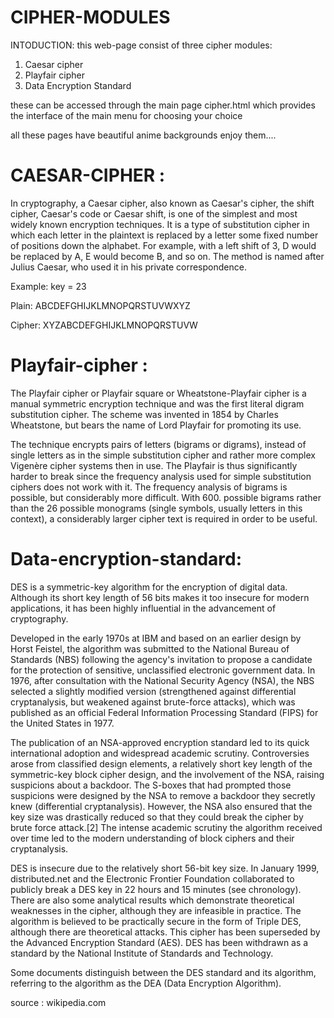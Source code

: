 # CIPHER-MODULES
INTODUCTION:
this web-page consist of three cipher modules:
1) Caesar cipher
2) Playfair cipher
3) Data Encryption Standard

these can be accessed through the main page cipher.html which provides the interface of the main menu for choosing your choice

all these pages have beautiful anime backgrounds enjoy them....

# CAESAR-CIPHER : 

In cryptography, a Caesar cipher, also known as Caesar's cipher, the shift cipher, Caesar's code or Caesar shift, is one of the simplest and most widely known encryption techniques. It is a type of substitution cipher in which each letter in the plaintext is replaced by a letter some fixed number of positions down the alphabet. For example, with a left shift of 3, D would be replaced by A, E would become B, and so on. The method is named after Julius Caesar, who used it in his private correspondence.

Example: key = 23

Plain:    ABCDEFGHIJKLMNOPQRSTUVWXYZ

Cipher:   XYZABCDEFGHIJKLMNOPQRSTUVW

# Playfair-cipher :
The Playfair cipher or Playfair square or Wheatstone-Playfair cipher is a manual symmetric encryption technique and was the first literal digram substitution cipher. The scheme was invented in 1854 by Charles Wheatstone, but bears the name of Lord Playfair for promoting its use.

The technique encrypts pairs of letters (bigrams or digrams), instead of single letters as in the simple substitution cipher and rather more complex Vigenère cipher systems then in use. The Playfair is thus significantly harder to break since the frequency analysis used for simple substitution ciphers does not work with it. The frequency analysis of bigrams is possible, but considerably more difficult. With 600. possible bigrams rather than the 26 possible monograms (single symbols, usually letters in this context), a considerably larger cipher text is required in order to be useful.

# Data-encryption-standard:

DES is a symmetric-key algorithm for the encryption of digital data. Although its short key length of 56 bits makes it too insecure for modern applications, it has been highly influential in the advancement of cryptography.

Developed in the early 1970s at IBM and based on an earlier design by Horst Feistel, the algorithm was submitted to the National Bureau of Standards (NBS) following the agency's invitation to propose a candidate for the protection of sensitive, unclassified electronic government data. In 1976, after consultation with the National Security Agency (NSA), the NBS selected a slightly modified version (strengthened against differential cryptanalysis, but weakened against brute-force attacks), which was published as an official Federal Information Processing Standard (FIPS) for the United States in 1977.

The publication of an NSA-approved encryption standard led to its quick international adoption and widespread academic scrutiny. Controversies arose from classified design elements, a relatively short key length of the symmetric-key block cipher design, and the involvement of the NSA, raising suspicions about a backdoor. The S-boxes that had prompted those suspicions were designed by the NSA to remove a backdoor they secretly knew (differential cryptanalysis). However, the NSA also ensured that the key size was drastically reduced so that they could break the cipher by brute force attack.[2] The intense academic scrutiny the algorithm received over time led to the modern understanding of block ciphers and their cryptanalysis.

DES is insecure due to the relatively short 56-bit key size. In January 1999, distributed.net and the Electronic Frontier Foundation collaborated to publicly break a DES key in 22 hours and 15 minutes (see chronology). There are also some analytical results which demonstrate theoretical weaknesses in the cipher, although they are infeasible in practice. The algorithm is believed to be practically secure in the form of Triple DES, although there are theoretical attacks. This cipher has been superseded by the Advanced Encryption Standard (AES). DES has been withdrawn as a standard by the National Institute of Standards and Technology.

Some documents distinguish between the DES standard and its algorithm, referring to the algorithm as the DEA (Data Encryption Algorithm).


source : wikipedia.com
